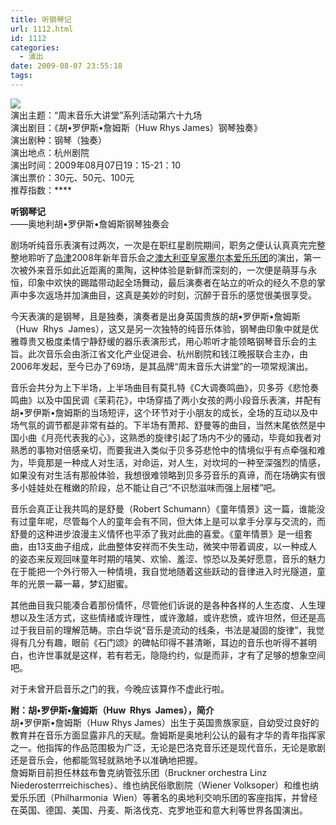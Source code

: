 ```yaml
---
title: 听钢琴记
url: 1112.html
id: 1112
categories:
  - 演出
date: 2009-08-07 23:55:18
tags:
---
```


![](http://photo.guolaijie.com/rooufer/attachments/month_0908/1200988105748.jpg)  
演出主题：“周末音乐大讲堂”系列活动第六十九场  
演出剧目：《胡•罗伊斯•詹姆斯（Huw Rhys James）钢琴独奏》  
演出剧种：钢琴（独奏）  
演出地点：杭州剧院  
演出时间：2009年08月07日19：15-21：10  
演出票价：30元、50元、100元  
推荐指数：****  
  

**听钢琴记**  
——奥地利胡•罗伊斯•詹姆斯钢琴独奏会

  
剧场听纯音乐表演有过两次，一次是在职红星剧院期间，职务之便认认真真完完整整地聆听了[岛津](http://www.shimadzu.com.cn/)2008年新年音乐会之[澳大利亚皇家墨尔本爱乐乐团](http://www.rooufer.cn/?p=573&keyword=%E5%A2%A8%E5%B0%94%E6%9C%AC%E7%9A%87%E5%AE%B6)的演出，第一次被外来音乐如此近距离的熏陶，这种体验是新鲜而深刻的，一次便是萌芽与永恒，印象中欢快的踢踏带动起全场舞动，最后演奏者在站立的听众的经久不息的掌声中多次返场并加演曲目，这真是美妙的时刻，沉醉于音乐的感觉很美很享受。  
  
今天表演的是钢琴，且是独奏，演奏者是出身英国贵族的胡•罗伊斯•詹姆斯（Huw  Rhys  James），这又是另一次独特的纯音乐体验，钢琴曲印象中就是优雅尊贵又极度柔情宁静舒缓的器乐表演形式，用心聆听才能领略钢琴音乐会的主旨。此次音乐会由浙江省文化产业促进会、杭州剧院和钱江晚报联合主办，由2006年发起，至今已办了69场，是其品牌“周末音乐大讲堂”的一项常规演出。  
  
音乐会共分为上下半场，上半场曲目有莫扎特《C大调奏鸣曲》，贝多芬《悲怆奏鸣曲》以及中国民调《茉莉花》，中场穿插了两小女孩的两小段音乐表演，并配有胡•罗伊斯•詹姆斯的当场短评，这个环节对于小朋友的成长，全场的互动以及中场气氛的调节都是非常有益的。下半场有萧邦、舒曼等的曲目，当然末尾依然是中国小曲《月亮代表我的心》，这熟悉的旋律引起了场内不少的骚动，毕竟如我者对熟悉的事物对倍感亲切，而要我进入类似于贝多芬悲怆中的情境似乎有点牵强和难为，毕竟那是一种成人对生活，对命运，对人生，对坎坷的一种至深强烈的情感，如果没有对生活有那般体验，我想很难领略到贝多芬音乐的真谛，而在场确实有很多小娃娃处在稚嫩的阶段，总不能让自己“不识愁滋味而强上层楼”吧。  
  
音乐会真正让我共鸣的是舒曼（Robert Schumann）《童年情景》这一篇，谁能没有过童年呢，尽管每个人的童年会有不同，但大体上是可以拿手分享与交流的，而舒曼的这种进步浪漫主义情怀也平添了我对此曲的喜爱。《童年情景》是一组套曲，由13支曲子组成，此曲整体安祥而不失生动，微笑中带着调皮，以一种成人的姿态来反观回味童年时期的嘻笑、欢愉、羞涩、惊恐以及美好愿意，音乐的魅力在于能把一个外行带入一种情境，我自觉地随着这些跃动的音律进入时光隧道，童年的光景一幕一幕，梦幻甜蜜。  
  
其他曲目我只能凑合着那份情怀，尽管他们诉说的是各种各样的人生态度、人生理想以及生活方式，这些情绪或许理性，或许激越，或许悲愤，或许坦然，但还是高过于我目前的理解范畴。宗白华说“音乐是流动的线条，书法是凝固的旋律”，我觉得有几分有趣，眼前《石门颂》的碑帖印得不甚清晰，耳边的音乐也听得不甚明白，也许世事就是这样，若有若无，隐隐约约，似是而非，才有了足够的想象空间吧。  
  
对于未曾开启音乐之门的我，今晚应该算作不虚此行啦。  
  
  
**附：胡•罗伊斯•詹姆斯（Huw  Rhys  James），简介**  
胡•罗伊斯•詹姆斯（Huw Rhys James）出生于英国贵族家庭，自幼受过良好的教育并在音乐方面显露非凡的天赋。詹姆斯是奥地利公认的最有才华的青年指挥家之一。他指挥的作品范围极为广泛，无论是巴洛克音乐还是现代音乐，无论是歌剧还是音乐会，他都能驾轻就熟地予以准确地把握。  
詹姆斯目前担任林兹布鲁克纳管弦乐团（Bruckner orchestra Linz Niederosterrreichisches）、维也纳民俗歌剧院（Wiener Volksoper）和维也纳爱乐乐团（Philharmonia  Wien）等著名的奥地利交响乐团的客座指挥，并曾经在英国、德国、美国、丹麦、斯洛伐克、克罗地亚和意大利等世界各国演出。